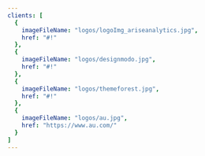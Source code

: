 ```yaml
---
clients: [
  {
    imageFileName: "logos/logoImg_ariseanalytics.jpg",
    href: "#!"
  },
  {
    imageFileName: "logos/designmodo.jpg",
    href: "#!"
  },
  {
    imageFileName: "logos/themeforest.jpg",
    href: "#!"
  },
  {
    imageFileName: "logos/au.jpg",
    href: "https://www.au.com/"
  }
]
---
```

